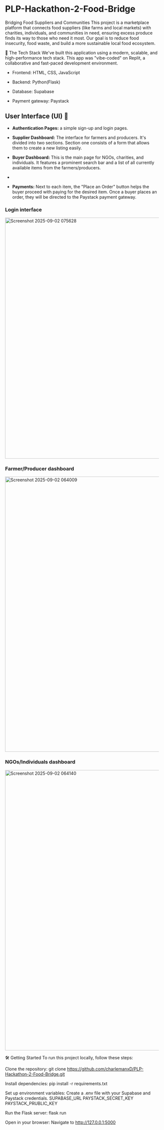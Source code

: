 # PLP-Hackathon-2-Food-Bridge

Bridging Food Suppliers and Communities 
This project is a marketplace platform that connects food suppliers (like farms and local markets) with charities, individuals, and communities in need, ensuring excess produce finds its way to those who need it most. Our goal is to reduce food insecurity, food waste, and build a more sustainable local food ecosystem.

🚀 The Tech Stack
We've built this application using a modern, scalable, and high-performance tech stack. This app was "vibe-coded" on Replit, a collaborative and fast-paced development environment.

- Frontend: HTML, CSS, JavaScript

- Backend: Python(Flask)

- Database: Supabase

- Payment gateway: Paystack


## User Interface (UI) 🚀

- **Authentication Pages:** a simple sign-up and login pages. 
    
- **Supplier Dashboard:** The  interface for farmers and producers. It's divided into two sections. Section one consists of a form that allows them to create a new listing easily. 
    
- **Buyer Dashboard:** This is the main page for NGOs, charities, and individuals. It features a prominent search bar and a list of all currently available items from the farmers/producers.
-
- **Payments:** Next to each item, the "Place an Order"  button helps  the buyer  proceed with paying for the desired item. Once a buyer places an order, they will be directed  to the Paystack payment gateway.


### Login interface

<img width="1669" height="790" alt="Screenshot 2025-09-02 075628" src="https://github.com/user-attachments/assets/bf098161-c763-47a9-a7ca-8d84e2c0edfe" />


### Farmer/Producer dashboard

<img width="1182" height="902" alt="Screenshot 2025-09-02 064009" src="https://github.com/user-attachments/assets/d33c9a85-ef35-4995-bea9-1b4b15a3bdd8" />


### NGOs/Individuals dashboard

<img width="1256" height="919" alt="Screenshot 2025-09-02 064140" src="https://github.com/user-attachments/assets/7dfe389a-192d-4625-92c7-21f86cd7f6fe" />


🛠️ Getting Started
To run this project locally, follow these steps:

Clone the repository:
git clone https://github.com/charlemanxD/PLP-Hackathon-2-Food-Bridge.git

Install dependencies:
pip install -r requirements.txt

Set up environment variables:
Create a .env file with your Supabase and Paystack credentials.
SUPABASE_URL
PAYSTACK_SECRET_KEY
PAYSTACK_PRUBLIC_KEY

Run the Flask server:
flask run

Open in your browser:
Navigate to http://127.0.0.1:5000
